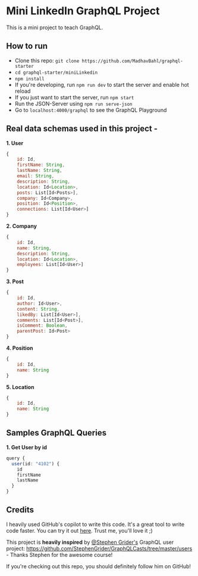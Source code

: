 # Mini LinkedIn GraphQL Project

This is a mini project to teach GraphQL. 

## How to run

- Clone this repo: `git clone https://github.com/MadhavBahl/graphql-starter`
- `cd graphql-starter/miniLinkedin`
- `npm install`
- If you're developing, run `npm run dev` to start the server and enable hot reload
- If you just want to start the server, run `npm start`
- Run the JSON-Server using `npm run serve-json`
- Go to `localhost:4000/graphql` to see the GraphQL Playground

## Real data schemas used in this project - 

**1. User**

```js
{
    id: Id,
    firstName: String,
    lastName: String,
    email: String,
    description: String,
    location: Id<Location>,
    posts: List[Id<Posts>],
    company: Id<Company>,
    position: Id<Position>,
    connections: List[Id<User>]
}
```

**2. Company**

```js
{
    id: Id,
    name: String,
    description: String,
    location: Id<Location>,
    employees: List[Id<User>]
}
```

**3. Post**

```js
{
    id: Id,
    author: Id<User>,
    content: String,
    likedBy: List[Id<User>],
    comments: List[Id<Post>],
    isComment: Boolean,
    parentPost: Id<Post>
}
```

**4. Position**

```js
{
    id: Id,
    name: String
}
```

**5. Location**

```js
{
    id: Id,
    name: String
}
```

## Samples GraphQL Queries

**1. Get User by id**

```ts
query {
  user(id: "4102") {
    id
    firstName
    lastName
  }
}
```



## Credits

I heavily used GitHub's copilot to write this code. It's a great tool to write code faster. You can try it out [here](https://copilot.github.com/). Trust me, you'll love it ;)

This project is **heavily inspired** by [@Stephen Grider's](https://github.com/StephenGrider/) GraphQL user project: https://github.com/StephenGrider/GraphQLCasts/tree/master/users - Thanks Stephen for the awesome course!

If you're checking out this repo, you should definitely follow him on GitHub!

